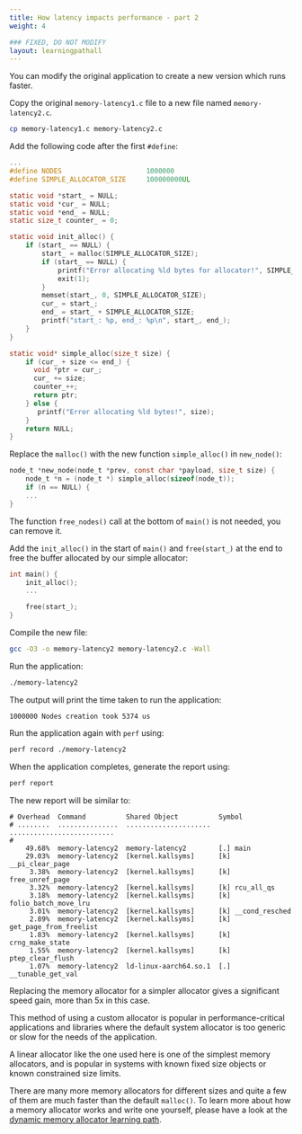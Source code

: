 ```yaml
---
title: How latency impacts performance - part 2
weight: 4

### FIXED, DO NOT MODIFY
layout: learningpathall
---
```


You can modify the original application to create a new version which runs faster. 

Copy the original `memory-latency1.c` file to a new file named `memory-latency2.c`.

```bash
cp memory-latency1.c memory-latency2.c
```

Add the following code after the first `#define`:

```C
...
#define NODES                     1000000
#define SIMPLE_ALLOCATOR_SIZE     100000000UL

static void *start_ = NULL;
static void *cur_ = NULL;
static void *end_ = NULL;
static size_t counter_ = 0;

static void init_alloc() {
    if (start_ == NULL) {
        start_ = malloc(SIMPLE_ALLOCATOR_SIZE);
        if (start_ == NULL) {
            printf("Error allocating %ld bytes for allocator!", SIMPLE_ALLOCATOR_SIZE);
            exit(1);
        }
        memset(start_, 0, SIMPLE_ALLOCATOR_SIZE);
        cur_ = start_;
        end_ = start_ + SIMPLE_ALLOCATOR_SIZE;
        printf("start_: %p, end_: %p\n", start_, end_);
    }
}

static void* simple_alloc(size_t size) {
    if (cur_ + size <= end_) {
      void *ptr = cur_;
      cur_ += size;
      counter_++;
      return ptr;
    } else {
       printf("Error allocating %ld bytes!", size);
    }
    return NULL;
}
```

Replace the `malloc()` with the new function `simple_alloc()` in `new_node()`:

```C
node_t *new_node(node_t *prev, const char *payload, size_t size) {
    node_t *n = (node_t *) simple_alloc(sizeof(node_t));
    if (n == NULL) {
    ...
}
```

The function `free_nodes()` call at the bottom of `main()` is not needed, you can remove it. 

Add the `init_alloc()` in the start of `main()` and `free(start_)` at the end to free the buffer allocated by our simple allocator:

```C
int main() {
    init_alloc();
    ...

    free(start_);
}
```

Compile the new file:

```bash
gcc -O3 -o memory-latency2 memory-latency2.c -Wall
```

Run the application:

```bash
./memory-latency2
```

The output will print the time taken to run the application:

```output
1000000 Nodes creation took 5374 us
```

Run the application again with `perf` using:

```bash
perf record ./memory-latency2
```

When the application completes, generate the report using:

```bash
perf report
```

The new report will be similar to:

```output
# Overhead  Command          Shared Object          Symbol                    
# ........  ...............  .....................  ..........................
#
    49.68%  memory-latency2  memory-latency2        [.] main
    29.03%  memory-latency2  [kernel.kallsyms]      [k] __pi_clear_page
     3.38%  memory-latency2  [kernel.kallsyms]      [k] free_unref_page
     3.32%  memory-latency2  [kernel.kallsyms]      [k] rcu_all_qs
     3.18%  memory-latency2  [kernel.kallsyms]      [k] folio_batch_move_lru
     3.01%  memory-latency2  [kernel.kallsyms]      [k] __cond_resched
     2.89%  memory-latency2  [kernel.kallsyms]      [k] get_page_from_freelist
     1.83%  memory-latency2  [kernel.kallsyms]      [k] crng_make_state
     1.55%  memory-latency2  [kernel.kallsyms]      [k] ptep_clear_flush
     1.07%  memory-latency2  ld-linux-aarch64.so.1  [.] __tunable_get_val
```

Replacing the memory allocator for a simpler allocator gives a significant speed gain, more than 5x in this case. 

This method of using a custom allocator is popular in performance-critical applications and libraries where the default system allocator is too generic or slow for the needs of the application. 

A linear allocator like the one used here is one of the simplest memory allocators, and is popular in systems with known fixed size objects or known constrained size limits. 

There are many more memory allocators for different sizes and quite a few of them are much faster than the default `malloc()`. To learn more about how a memory allocator works and write one yourself, please have a look at the [dynamic memory allocator learning path](/learning-paths/cross-platform/dynamic-memory-allocator/).
